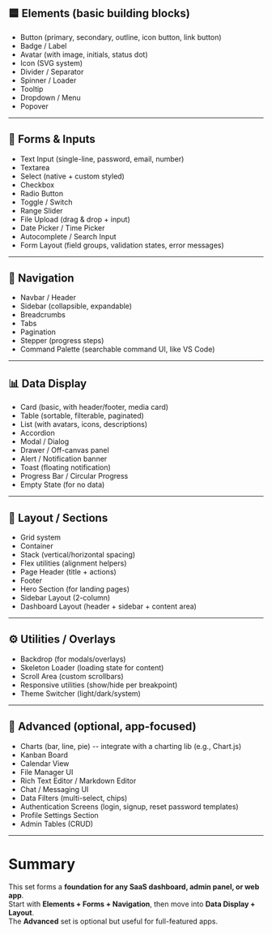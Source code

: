 
## 🟦 Elements (basic building blocks)

-   Button (primary, secondary, outline, icon button, link button)
-   Badge / Label
-   Avatar (with image, initials, status dot)
-   Icon (SVG system)
-   Divider / Separator
-   Spinner / Loader
-   Tooltip
-   Dropdown / Menu
-   Popover

------------------------------------------------------------------------

## 📝 Forms & Inputs

-   Text Input (single-line, password, email, number)
-   Textarea
-   Select (native + custom styled)
-   Checkbox
-   Radio Button
-   Toggle / Switch
-   Range Slider
-   File Upload (drag & drop + input)
-   Date Picker / Time Picker
-   Autocomplete / Search Input
-   Form Layout (field groups, validation states, error messages)

------------------------------------------------------------------------

## 🧭 Navigation

-   Navbar / Header
-   Sidebar (collapsible, expandable)
-   Breadcrumbs
-   Tabs
-   Pagination
-   Stepper (progress steps)
-   Command Palette (searchable command UI, like VS Code)

------------------------------------------------------------------------

## 📊 Data Display

-   Card (basic, with header/footer, media card)
-   Table (sortable, filterable, paginated)
-   List (with avatars, icons, descriptions)
-   Accordion
-   Modal / Dialog
-   Drawer / Off-canvas panel
-   Alert / Notification banner
-   Toast (floating notification)
-   Progress Bar / Circular Progress
-   Empty State (for no data)

------------------------------------------------------------------------

## 📐 Layout / Sections

-   Grid system
-   Container
-   Stack (vertical/horizontal spacing)
-   Flex utilities (alignment helpers)
-   Page Header (title + actions)
-   Footer
-   Hero Section (for landing pages)
-   Sidebar Layout (2-column)
-   Dashboard Layout (header + sidebar + content area)

------------------------------------------------------------------------

## ⚙️ Utilities / Overlays

-   Backdrop (for modals/overlays)
-   Skeleton Loader (loading state for content)
-   Scroll Area (custom scrollbars)
-   Responsive utilities (show/hide per breakpoint)
-   Theme Switcher (light/dark/system)

------------------------------------------------------------------------

## 🚀 Advanced (optional, app-focused)

-   Charts (bar, line, pie) -- integrate with a charting lib (e.g.,
    Chart.js)
-   Kanban Board
-   Calendar View
-   File Manager UI
-   Rich Text Editor / Markdown Editor
-   Chat / Messaging UI
-   Data Filters (multi-select, chips)
-   Authentication Screens (login, signup, reset password templates)
-   Profile Settings Section
-   Admin Tables (CRUD)

------------------------------------------------------------------------

# Summary

This set forms a **foundation for any SaaS dashboard, admin panel, or
web app**.\
Start with **Elements + Forms + Navigation**, then move into **Data
Display + Layout**.\
The **Advanced** set is optional but useful for full-featured apps.
